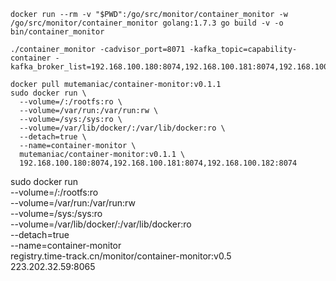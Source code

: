 ```
docker run --rm -v "$PWD":/go/src/monitor/container_monitor -w /go/src/monitor/container_monitor golang:1.7.3 go build -v -o bin/container_monitor
```

```
./container_monitor -cadvisor_port=8071 -kafka_topic=capability-container -kafka_broker_list=192.168.100.180:8074,192.168.100.181:8074,192.168.100.182:8074
```


```
docker pull mutemaniac/container-monitor:v0.1.1
sudo docker run \
  --volume=/:/rootfs:ro \
  --volume=/var/run:/var/run:rw \
  --volume=/sys:/sys:ro \
  --volume=/var/lib/docker/:/var/lib/docker:ro \
  --detach=true \
  --name=container-monitor \
  mutemaniac/container-monitor:v0.1.1 \
  192.168.100.180:8074,192.168.100.181:8074,192.168.100.182:8074
```

sudo docker run \
  --volume=/:/rootfs:ro \
  --volume=/var/run:/var/run:rw \
  --volume=/sys:/sys:ro \
  --volume=/var/lib/docker/:/var/lib/docker:ro \
  --detach=true \
  --name=container-monitor \
  registry.time-track.cn/monitor/container-monitor:v0.5 \
  223.202.32.59:8065
